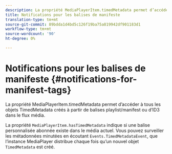 ```yaml
---
description: La propriété MediaPlayerItem.timedMetadata permet d’accéder à tous les objets TimedMetadata créés à partir de balises playlist/manifest ou d’ID3 dans le flux média.
title: Notifications pour les balises de manifeste
translation-type: tm+mt
source-git-commit: 89bdda1d4bd5c126f19ba75a819942df901183d1
workflow-type: tm+mt
source-wordcount: '90'
ht-degree: 0%

---
```



# Notifications pour les balises de manifeste {#notifications-for-manifest-tags}

La propriété MediaPlayerItem.timedMetadata permet d’accéder à tous les objets TimedMetadata créés à partir de balises playlist/manifest ou d’ID3 dans le flux média.

<!--<a id="section_9A22F6F1EA1F4F0C9E0C7687D12AA4AA"></a>-->

La propriété `MediaPlayerItem.hasTimedMetadata` indique si une balise personnalisée abonnée existe dans le média actuel. Vous pouvez surveiller les métadonnées minutées en écoutant `Events.TimedMetadataEvent`, que l’instance MediaPlayer distribue chaque fois qu’un nouvel objet `TimedMetadata` est créé.
